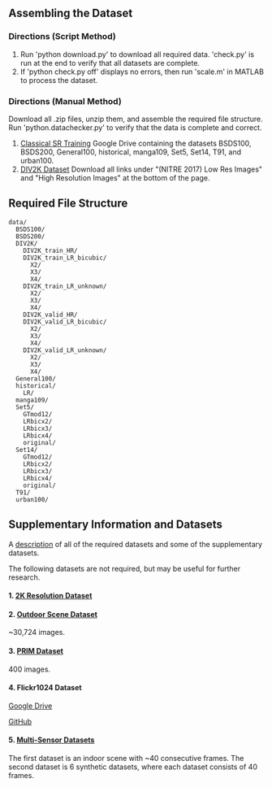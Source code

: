 ## Assembling the Dataset
### Directions (Script Method)
1. Run 'python download.py' to download all required data. 'check.py' is run at the end to verify that all datasets are complete. 
2. If 'python check.py off' displays no errors, then run 'scale.m' in MATLAB to process the dataset. 

### Directions (Manual Method)
Download all .zip files, unzip them, and assemble the required file structure. Run 'python.datachecker.py' to verify that the data is complete and correct.
1. [Classical SR Training](https://drive.google.com/drive/folders/1pRmhEmmY-tPF7uH8DuVthfHoApZWJ1QU)
Google Drive containing the datasets BSDS100, BSDS200, General100, historical, manga109, Set5, Set14, T91, and urban100.
2. [DIV2K Dataset](https://data.vision.ee.ethz.ch/cvl/DIV2K/)
Download all links under "(NITRE 2017) Low Res Images" and "High Resolution Images" at the bottom of the page.


## Required File Structure
```
data/
  BSDS100/
  BSDS200/
  DIV2K/
    DIV2K_train_HR/
    DIV2K_train_LR_bicubic/
      X2/
      X3/
      X4/
    DIV2K_train_LR_unknown/
      X2/
      X3/
      X4/
    DIV2K_valid_HR/
    DIV2K_valid_LR_bicubic/
      X2/
      X3/
      X4/
    DIV2K_valid_LR_unknown/
      X2/
      X3/
      X4/
  General100/
  historical/
    LR/
  manga109/
  Set5/
    GTmod12/
    LRbicx2/
    LRbicx3/
    LRbicx4/
    original/
  Set14/
    GTmod12/
    LRbicx2/
    LRbicx3/
    LRbicx4/
    original/
  T91/
  urban100/
```

## Supplementary Information and Datasets
A [description](https://cvnote.ddlee.cn/2019/09/22/image-super-resolution-datasets) of all of the required datasets and some of the supplementary datasets.

The following datasets are not required, but may be useful for further research.

#### 1. [2K Resolution Dataset](https://drive.google.com/drive/folders/1B-uaxvV9qeuQ-t7MFiN1oEdA6dKnj2vW) 

#### 2. [Outdoor Scene Dataset](https://drive.google.com/drive/u/0/folders/1iZfzAxAwOpeutz27HC56_y5RNqnsPPKr)
~30,724 images.

#### 3. [PRIM Dataset](https://drive.google.com/drive/folders/17FmdXu5t8wlKwt8extb_nQAdjxUOrb1O)
400 images.

#### 4. Flickr1024 Dataset
[Google Drive](https://drive.google.com/drive/folders/10LTXCSp9UqY9A9HVj3sAf7zmS4KdJo2T)

[GitHub](https://yingqianwang.github.io/Flickr1024/)

#### 5. [Multi-Sensor Datasets](https://www5.cs.fau.de/research/data/multi-sensor-super-resolution-datasets/)
The first dataset is an indoor scene with ~40 consecutive frames. The second dataset is 6 synthetic datasets, where each dataset consists of 40 frames.
